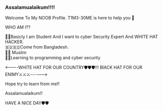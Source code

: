 ### Assalamualaikum!!!! 
Welcome To My NOOB Profile. T1M3-30ME is here to help you 👋


WHO AM I??

🙂🙂Basicly I am Student And I want to cyber Security Expert And WHITE HAT HACKER.
<br>
🇧🇩🇧🇩Come from Bangladesh.<br>
🙂🙃 Muslim<br>
🤫🤫Learning to programming and cyber security <br>


<----WHITE HAT FOR OUR COUNTRY🛡️🛡️🛡️!!! 
     BlACK HAT FOR OUR ENIMY⚔️⚔️⚔️------>

Hope try to learn from me!!

Assalamualaikum!! 

HAVE A NICE DAY🛡️🛡️
